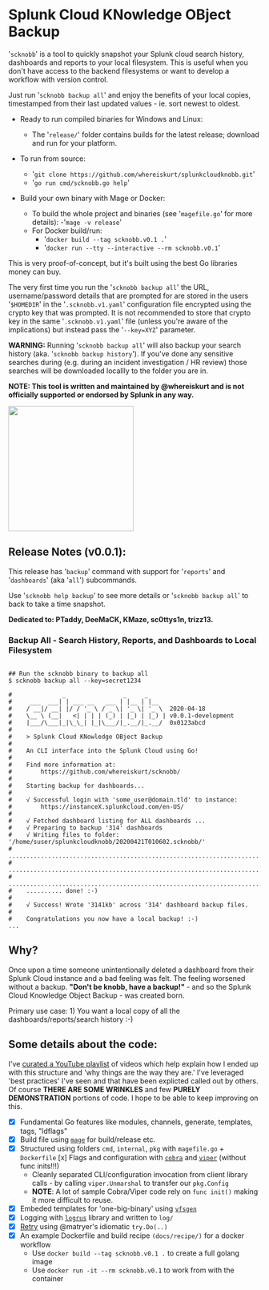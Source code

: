# **S**plunk **C**loud **KN**owledge **OB**ject **B**ackup

'`scknobb`' is a tool to quickly snapshot your Splunk cloud search history, dashboards and reports to your local filesystem. This is useful when you don't have access to the backend filesystems or want to develop a workflow with version control.

Just run '`scknobb backup all`' and enjoy the benefits of your local copies, timestamped from their last updated values - ie. sort newest to oldest.

- Ready to run compiled binaries for Windows and Linux:
  - The '`release/`' folder contains builds for the latest release; download and run for your platform.
- To run from source:
  - '`git clone https://github.com/whereiskurt/splunkcloudknobb.git`'
  - '`go run cmd/scknobb.go help`'
- Build your own binary with Mage or Docker:

  - To build the whole project and binaries (see '`magefile.go`' for more details):
    -'`mage -v release`'
  - For Docker build/run:
    - '`docker build --tag scknobb.v0.1 .`'
    - '`docker run --tty --interactive --rm scknobb.v0.1`'

This is very proof-of-concept, but it's built using the best Go libraries money can buy.

The very first time you run the '`scknobb backup all`' the URL, username/password details that are prompted for are stored in the users '`$HOMEDIR`' in the '`.scknobb.v1.yaml`' configuration file encrypted using the crypto key that was prompted. It is not recommended to store that crypto key in the same '`.scknobb.v1.yaml`' file (unless you're aware of the implications) but instead pass the '`--key=XYZ`' parameter.

**WARNING:** Running '`scknobb backup all`' will also backup your search history (aka. '`scknobb backup history`'). If you've done any sensitive searches during (e.g. during an incident investigation / HR review) those searches will be downloaded locallly to the folder you are in.

**NOTE: This tool is written and maintained by @whereiskurt and is not officially supported or endorsed by Splunk in any way.**

<img src="https://github.com/whereiskurt/splunkcloudknobb/blob/master/doc/images/kphgopher.png" width="250">

## Release Notes (v0.0.1):

This release has '`backup`' command with support for '`reports`' and '`dashboards`' (aka '`all`') subcommands.

Use '`scknobb help backup`' to see more details or '`scknobb backup all`' to back to take a time snapshot.

**Dedicated to: PTaddy, DeeMaCK, KMaze, sc0ttys1n, trizz13.**

### Backup All - Search History, Reports, and Dashboards to Local Filesystem

```shell

## Run the scknobb binary to backup all
$ scknobb backup all --key=secret1234

#              _                _     _
#     ___  ___| | ___ __   ___ | |__ | |__
#    / __|/ __| |/ / '_ \ / _ \| '_ \| '_ \  2020-04-18
#    \__ \ (__|   <| | | | (_) | |_) | |_) | v0.0.1-development
#    |___/\___|_|\_\_| |_|\___/|_.__/|_.__/  0x0123abcd
#
#    > Splunk Cloud KNowledge OBject Backup
#
#    An CLI interface into the Splunk Cloud using Go!
#
#    Find more information at:
#        https://github.com/whereiskurt/scknobb/
#
#    Starting backup for dashboards...
#
#    √ Successful login with 'some_user@domain.tld' to instance:
#        https://instanceX.splunkcloud.com/en-US/
#
#    √ Fetched dashboard listing for ALL dashboards ...
#    √ Preparing to backup '314' dashboards
#    √ Writing files to folder: '/home/suser/splunkcloudknobb/20200421T010602.scknobb/'
#    ..........................................................................
#    ..........................................................................
#    ..........................................................................
#    .......... done! :-)
#
#    √ Success! Wrote '3141kb' across '314' dashboard backup files.
#
#    Congratulations you now have a local backup! :-)
...

```

## Why?

Once upon a time someone unintentionally deleted a dashboard from their Splunk Cloud instance and a bad feeling was felt. The feeling worsened without a backup. **"Don't be knobb, have a backup!"** - and so the Splunk Cloud Knowledge Object Backup - was created born.

Primary use case: 1) You want a local copy of all the dashboards/reports/search history :-)

## Some details about the code:

I've [curated a YouTube playlist](https://www.youtube.com/playlist?list=PLa1qVAzg1FHthbIaRRbLyA4sNE4PmLmn6) of videos which help explain how I ended up with this structure and 'why things are the way they are.' I've leveraged 'best practices' I've seen and that have been explicted called out by others. Of course **THERE ARE SOME WRINKLES** and few **PURELY DEMONSTRATION** portions of code. I hope to be able to keep improving on this.

- [x] Fundamental Go features like modules, channels, generate, templates, tags, "ldflags"
- [x] Build file using [`mage`](https://github.com/magefile/mage) for build/release etc.
- [x] Structured using folders `cmd`, `internal`, `pkg` with `magefile.go` + `Dockerfile`
      [x] Flags and configuration with [`cobra`](https://github.com/spf13/cobra) and [`viper`](https://github.com/spf13/viper) (without func inits!!!)
  - Cleanly separated CLI/configuration invocation from client library calls - by calling `viper.Unmarshal` to transfer our `pkg.Config`
  - **NOTE**: A lot of sample Cobra/Viper code rely on `func init()` making it more difficult to reuse.
- [x] Embeded templates for 'one-big-binary' using [`vfsgen`](https://github.com/shurcooL/vfsgen)
- [x] Logging with [`logrus`](https://github.com/sirupsen/logrus) library and written to `log/`
- [x] [Retry](https://github.com/matryer/try) using @matryer's idiomatic `try.Do(..)`
- [x] An example Dockerfile and build recipe `(docs/recipe/)` for a docker workflow
  - Use `docker build --tag scknobb.v0.1 .` to create a full golang image
  - Use `docker run -it --rm scknobb.v0.1` to work from with the container
